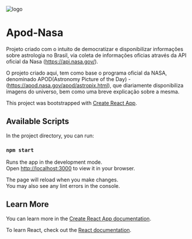 ![logo](https://user-images.githubusercontent.com/60679103/178909466-3c13c924-e12d-4d31-8764-369aaaf9fe76.png)

# Apod-Nasa

Projeto  criado com o intuito de democratizar e disponibilizar informações sobre astrologia no Brasil, via coleta de informações oficias através da API oficial da Nasa (https://api.nasa.gov/).

O projeto criado aqui, tem como base o programa oficial da NASA, denominado APOD(Astronomy Picture of the Day) - (https://apod.nasa.gov/apod/astropix.html), que diariamente disponibiliza imagens do universo, bem como uma breve explicação sobre a mesma.

This project was bootstrapped with [Create React App](https://github.com/facebook/create-react-app).

## Available Scripts

In the project directory, you can run:

### `npm start`

Runs the app in the development mode.\
Open [http://localhost:3000](http://localhost:3000) to view it in your browser.

The page will reload when you make changes.\
You may also see any lint errors in the console.
## Learn More

You can learn more in the [Create React App documentation](https://facebook.github.io/create-react-app/docs/getting-started).

To learn React, check out the [React documentation](https://reactjs.org/).

